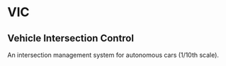 # VIC
## Vehicle Intersection Control

An intersection management system for autonomous cars (1/10th scale). 
